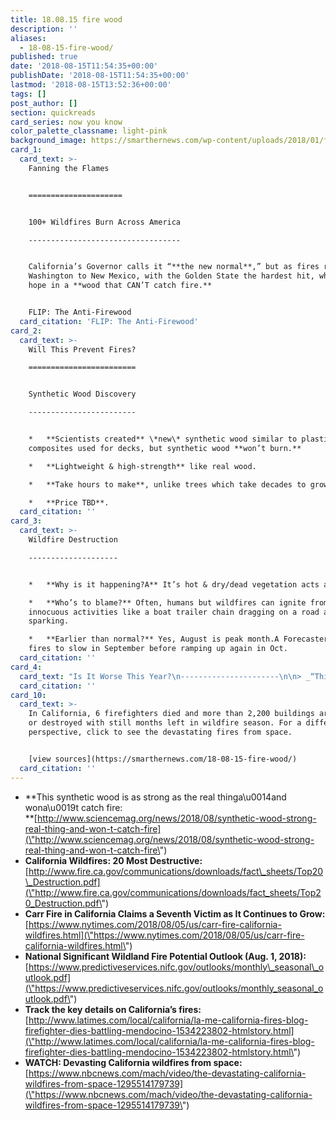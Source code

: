 ```yaml
---
title: 18.08.15 fire wood
description: ''
aliases:
  - 18-08-15-fire-wood/
published: true
date: '2018-08-15T11:54:35+00:00'
publishDate: '2018-08-15T11:54:35+00:00'
lastmod: '2018-08-15T13:52:36+00:00'
tags: []
post_author: []
section: quickreads
card_series: now you know
color_palette_classname: light-pink
background_image: https://smarthernews.com/wp-content/uploads/2018/01/fire-scaled.jpg
card_1:
  card_text: >-
    Fanning the Flames  


    =====================


    100+ Wildfires Burn Across America

    ----------------------------------


    California’s Governor calls it “**the new normal**,” but as fires rage from
    Washington to New Mexico, with the Golden State the hardest hit, why there’s
    hope in a **wood that CAN’T catch fire.**


    FLIP: The Anti-Firewood
  card_citation: 'FLIP: The Anti-Firewood'
card_2:
  card_text: >-
    Will This Prevent Fires?

    ========================


    Synthetic Wood Discovery

    ------------------------


    *   **Scientists created** \*new\* synthetic wood similar to plastic-wood
    composites used for decks, but synthetic wood **won’t burn.**

    *   **Lightweight & high-strength** like real wood.

    *   **Take hours to make**, unlike trees which take decades to grow.

    *   **Price TBD**.
  card_citation: ''
card_3:
  card_text: >-
    Wildfire Destruction

    --------------------


    *   **Why is it happening?A** It’s hot & dry/dead vegetation acts as fuel.

    *   **Who’s to blame?** Often, humans but wildfires can ignite from
    innocuous activities like a boat trailer chain dragging on a road and
    sparking.

    *   **Earlier than normal?** Yes, August is peak month.A Forecasters expect
    fires to slow in September before ramping up again in Oct.
  card_citation: ''
card_4:
  card_text: "Is It Worse This Year?\n----------------------\n\n> _“This year is turning out to be more active even than last year.A We have more fires, more acres burned this fire season than we did in 2017, which, as you know, was a record year for us.a\x1D  \n> _Thom Porter, Cal Fire Region Chief\n> \n> Twenty large fires are now burning in CA, including the Ranch Fire (one of the Mendocino Complex Fire) the **largest wildfire in CA history**."
  card_citation: ''
card_10:
  card_text: >-
    In California, 6 firefighters died and more than 2,200 buildings are damaged
    or destroyed with still months left in wildfire season. For a different
    perspective, click to see the devastating fires from space.


    [view sources](https://smarthernews.com/18-08-15-fire-wood/)
  card_citation: ''
---
```

*   **This synthetic wood is as strong as the real thinga\\u0014and wona\\u0019t catch fire:  
    **[http://www.sciencemag.org/news/2018/08/synthetic-wood-strong-real-thing-and-won-t-catch-fire](\"http://www.sciencemag.org/news/2018/08/synthetic-wood-strong-real-thing-and-won-t-catch-fire\")
*   **California Wildfires: 20 Most Destructive:**  
    [http://www.fire.ca.gov/communications/downloads/fact\_sheets/Top20\_Destruction.pdf](\"http://www.fire.ca.gov/communications/downloads/fact_sheets/Top20_Destruction.pdf\")
*   **Carr Fire in California Claims a Seventh Victim as It Continues to Grow:**  
    [https://www.nytimes.com/2018/08/05/us/carr-fire-california-wildfires.html](\"https://www.nytimes.com/2018/08/05/us/carr-fire-california-wildfires.html\")
*   **National Significant Wildland Fire Potential Outlook (Aug. 1, 2018):**  
    [https://www.predictiveservices.nifc.gov/outlooks/monthly\_seasonal\_outlook.pdf](\"https://www.predictiveservices.nifc.gov/outlooks/monthly_seasonal_outlook.pdf\")
*   **Track the key details on California’s fires:**  
    [http://www.latimes.com/local/california/la-me-california-fires-blog-firefighter-dies-battling-mendocino-1534223802-htmlstory.html](\"http://www.latimes.com/local/california/la-me-california-fires-blog-firefighter-dies-battling-mendocino-1534223802-htmlstory.html\")
*   **WATCH: Devasting California wildfires from space:**  
    [https://www.nbcnews.com/mach/video/the-devastating-california-wildfires-from-space-1295514179739](\"https://www.nbcnews.com/mach/video/the-devastating-california-wildfires-from-space-1295514179739\")